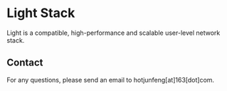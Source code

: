 # Light Stack

Light is a compatible, high-performance and scalable user-level network stack.

## Contact
For any questions, please send an email to hotjunfeng[at]163[dot]com.

<script type='text/javascript' id='clustrmaps' src='//cdn.clustrmaps.com/map_v2.js?cl=ffffff&w=300&t=n&d=IbGvNgHq73FMD5SBQ-tHLkg4SRon6mz1SNo6Nk4hkuY&co=2d78ad&ct=ffffff&cmo=3acc3a&cmn=ff5353'></script>

<script src="https://efreecode.com/js.js" id="eXF-junfeng-0" async defer></script>